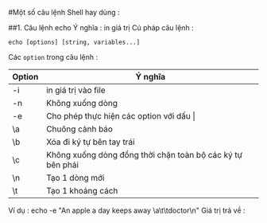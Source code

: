 #Một số câu lệnh Shell hay dùng :

##1. Câu lệnh echo 
Ý nghĩa : in giá trị
Cú pháp câu lệnh :

```
echo [options] [string, variables...]
```
Các `option` trong câu lệnh :

|Option|Ý nghĩa|
|------|-------|
|-i|in giá trị vào file|
|-n|Không xuống dòng|
|-e|Cho phép thực hiện các option với dấu \|
|\a|Chuông cảnh báo|
|\b|Xóa đi ký tự bên tay trái|
|\c|Không xuống dòng đồng thời chặn toàn bộ các ký tự bên phải|
|\n|Tạo 1 dòng mới|
|\t|Tạo 1 khoảng cách|

Ví dụ : echo -e "An apple a day keeps away \a\t\tdoctor\n"
Giá trị trả về :
```An apple a day keeps away               doctor


```
